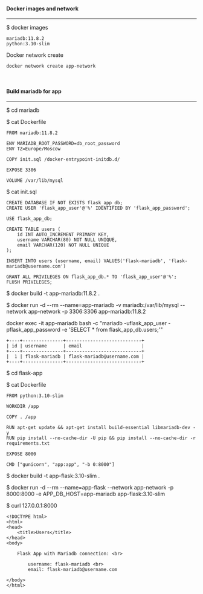 #### Docker images and network
------

$ docker images
```
mariadb:11.8.2
python:3.10-slim
```

Docker network create
```
docker network create app-network
```

<br />

#### Build mariadb for app
------

$ cd mariadb

$ cat Dockerfile
```
FROM mariadb:11.8.2

ENV MARIADB_ROOT_PASSWORD=db_root_password
ENV TZ=Europe/Moscow

COPY init.sql /docker-entrypoint-initdb.d/

EXPOSE 3306

VOLUME /var/lib/mysql
```

$ cat init.sql
```
CREATE DATABASE IF NOT EXISTS flask_app_db;
CREATE USER 'flask_app_user'@'%' IDENTIFIED BY 'flask_app_password';

USE flask_app_db;

CREATE TABLE users (
    id INT AUTO_INCREMENT PRIMARY KEY,
    username VARCHAR(80) NOT NULL UNIQUE,
    email VARCHAR(120) NOT NULL UNIQUE
);

INSERT INTO users (username, email) VALUES('flask-mariadb', 'flask-mariadb@username.com')

GRANT ALL PRIVILEGES ON flask_app_db.* TO 'flask_app_user'@'%';
FLUSH PRIVILEGES;
```

$ docker build -t app-mariadb:11.8.2 .

$ docker run -d --rm --name=app-mariadb -v mariadb:/var/lib/mysql --network app-network -p 3306:3306 app-mariadb:11.8.2

docker exec -it app-mariadb bash -c "mariadb -uflask_app_user -pflask_app_password -e 'SELECT * from flask_app_db.users;'"
```
+----+---------------+----------------------------+
| id | username      | email                      |
+----+---------------+----------------------------+
|  1 | flask-mariadb | flask-mariadb@username.com |
+----+---------------+----------------------------+
```

$ cd flask-app

$ cat Dockerfile
```
FROM python:3.10-slim

WORKDIR /app

COPY . /app

RUN apt-get update && apt-get install build-essential libmariadb-dev -y
RUN pip install --no-cache-dir -U pip && pip install --no-cache-dir -r requirements.txt

EXPOSE 8000

CMD ["gunicorn", "app:app", "-b 0:8000"]
```

$ docker build -t app-flask:3.10-slim .

$ docker run -d --rm --name=app-flask --network app-network -p 8000:8000 -e APP_DB_HOST=app-mariadb app-flask:3.10-slim

$ curl 127.0.0.1:8000
```
<!DOCTYPE html>
<html>
<head>
    <title>Users</title>
</head>
<body>

    Flask App with Mariadb connection: <br>
        
        username: flask-mariadb <br>
        email: flask-mariadb@username.com

</body>
</html>
```